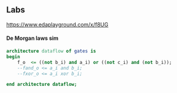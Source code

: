 ## Labs
https://www.edaplayground.com/x/f8UG
#### De Morgan laws sim

```vhdl
architecture dataflow of gates is
begin
    f_o  <= ((not b_i) and a_i) or ((not c_i) and (not b_i));
    --fand_o <= a_i and b_i;
    --fxor_o <= a_i xor b_i;

end architecture dataflow;

```
